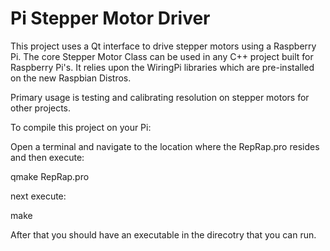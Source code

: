 # Pi Stepper Motor Driver
This project uses a Qt interface to drive stepper motors using a Raspberry Pi.
The core Stepper Motor Class can be used in any C++ project built for Raspberry Pi's.
It relies upon the WiringPi libraries which are pre-installed on the new Raspbian Distros.

Primary usage is testing and calibrating resolution on stepper motors for other projects.

To compile this project on your Pi:

Open a terminal and navigate to the location where the RepRap.pro resides and then execute:

  qmake RepRap.pro

next execute:

  make

After that you should have an executable in the direcotry that you can run.
  
